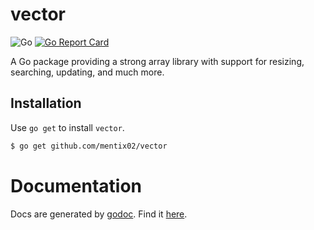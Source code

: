 # vector

![Go](https://github.com/mentix02/vector/workflows/Go/badge.svg)
[![Go Report Card](https://goreportcard.com/badge/github.com/mentix02/vector)](https://goreportcard.com/report/github.com/mentix02/vector)

A Go package providing a strong array library with support for resizing, searching, updating, and much more.

## Installation

Use `go get` to install `vector`.

```sh
$ go get github.com/mentix02/vector
```

# Documentation

Docs are generated by [godoc](https://godoc.org). Find it [here](https://godoc.org/github.com/mentix02/vector).

